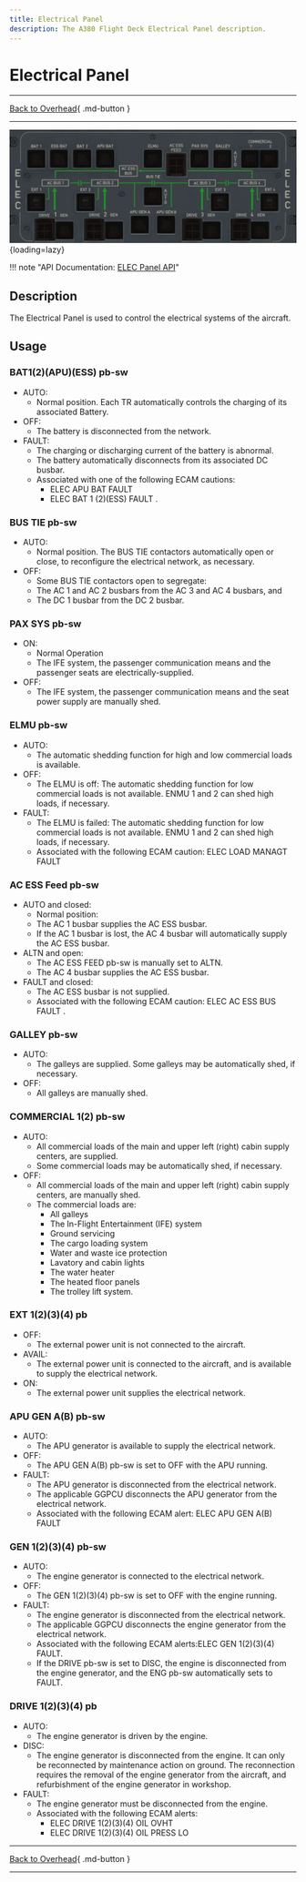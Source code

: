 ```yaml
---
title: Electrical Panel
description: The A380 Flight Deck Electrical Panel description.
---
```


# Electrical Panel

---

[Back to Overhead](../overviews/ovhd.md){ .md-button }

---

![Electrical Panel](../../../assets/a380x-briefing/flight-deck/ovhd/elec-panel.png "Electrical Panel"){loading=lazy}

!!! note "API Documentation: [ELEC Panel API](../../../../../aircraft/a380x/a380x-api/a380x-flight-deck-api.md#elec-panel)"


## Description

The Electrical Panel is used to control the electrical systems of the aircraft.

## Usage

### BAT1(2)(APU)(ESS) pb-sw

- AUTO: 
    - Normal position. Each TR automatically controls the charging of its associated Battery.
- OFF: 
    - The battery is disconnected from the network.
- FAULT: 
    - The charging or discharging current of the battery is abnormal. 
    - The battery automatically disconnects from its associated DC busbar. 
    - Associated with one of the following ECAM cautions:
        - ELEC APU BAT FAULT 
        - ELEC BAT 1 (2)(ESS) FAULT .

### BUS TIE pb-sw

- AUTO: 
    - Normal position. The BUS TIE contactors automatically open or close, to reconfigure the electrical network, as necessary.
- OFF: 
    - Some BUS TIE contactors open to segregate:
    - The AC 1 and AC 2 busbars from the AC 3 and AC 4 busbars, and
    - The DC 1 busbar from the DC 2 busbar.

### PAX SYS pb-sw

- ON: 
    - Normal Operation
    - The IFE system, the passenger communication means and the passenger seats are electrically-supplied.
- OFF: 
    - The IFE system, the passenger communication means and the seat power supply are manually shed.

### ELMU pb-sw

- AUTO: 
    - The automatic shedding function for high and low commercial loads is available.
- OFF: 
    - The ELMU is off: The automatic shedding function for low commercial loads is not available. ENMU 1 and 2 can shed high loads, if necessary.
- FAULT: 
    - The ELMU is failed: The automatic shedding function for low commercial loads is not available. ENMU 1 and 2 can shed high loads, if necessary. 
    - Associated with the following ECAM caution: ELEC LOAD MANAGT FAULT 

### AC ESS Feed pb-sw

- AUTO and closed: 
    - Normal position:
    - The AC 1 busbar supplies the AC ESS busbar.
    - If the AC 1 busbar is lost, the AC 4 busbar will automatically supply the AC ESS busbar.
- ALTN and open: 
    - The AC ESS FEED pb-sw is manually set to ALTN. 
    - The AC 4 busbar supplies the AC ESS busbar.
- FAULT and closed: 
    - The AC ESS busbar is not supplied. 
    - Associated with the following ECAM caution: ELEC AC ESS BUS FAULT .

### GALLEY pb-sw

- AUTO: 
    - The galleys are supplied. Some galleys may be automatically shed, if necessary.
- OFF: 
    - All galleys are manually shed.

### COMMERCIAL 1(2) pb-sw

- AUTO: 
    - All commercial loads of the main and upper left (right) cabin supply centers, are supplied. 
    - Some commercial loads may be automatically shed, if necessary.
- OFF: 
    - All commercial loads of the main and upper left (right) cabin supply centers, are manually shed. 
    - The commercial loads are:
        - All galleys
        - The In-Flight Entertainment (IFE) system
        - Ground servicing
        - The cargo loading system
        - Water and waste ice protection
        - Lavatory and cabin lights
        - The water heater
        - The heated floor panels
        - The trolley lift system.

### EXT 1(2)(3)(4) pb

- OFF: 
    - The external power unit is not connected to the aircraft.
- AVAIL: 
    - The external power unit is connected to the aircraft, and is available to supply the electrical network.
- ON: 
    - The external power unit supplies the electrical network.

### APU GEN A(B) pb-sw

- AUTO: 
    - The APU generator is available to supply the electrical network.
- OFF: 
    - The APU GEN A(B) pb-sw is set to OFF with the APU running.
- FAULT: 
    - The APU generator is disconnected from the electrical network. 
    - The applicable GGPCU disconnects the APU generator from the electrical network. 
    - Associated with the following ECAM alert: ELEC APU GEN A(B) FAULT

### GEN 1(2)(3)(4) pb-sw

- AUTO: 
    - The engine generator is connected to the electrical network.
- OFF: 
    - The GEN 1(2)(3)(4) pb-sw is set to OFF with the engine running.
- FAULT: 
    - The engine generator is disconnected from the electrical network. 
    - The applicable GGPCU disconnects the engine generator from the electrical network. 
    - Associated with the following ECAM alerts:ELEC GEN 1(2)(3)(4) FAULT.
    - If the DRIVE pb-sw is set to DISC, the engine is disconnected from the engine generator, and the ENG pb-sw 
      automatically sets to FAULT.

### DRIVE 1(2)(3)(4) pb

- AUTO:
    - The engine generator is driven by the engine.
- DISC: 
    - The engine generator is disconnected from the engine. It can only be reconnected by maintenance action on ground. The reconnection requires the removal of the engine generator from the aircraft, and refurbishment of the engine generator in workshop.
- FAULT: 
    - The engine generator must be disconnected from the engine. 
    - Associated with the following ECAM alerts:
        - ELEC DRIVE 1(2)(3)(4) OIL OVHT
        - ELEC DRIVE 1(2)(3)(4) OIL PRESS LO

---

[Back to Overhead](../overviews/ovhd.md){ .md-button }

---

